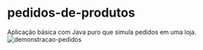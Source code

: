# pedidos-de-produtos
Aplicação básica com Java puro que simula pedidos em uma loja.
![demonstracao-pedidos](https://user-images.githubusercontent.com/75883603/217993225-737840e9-6da0-4602-a369-ff07cb1be5ce.png)
